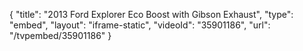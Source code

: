{
    "title": "2013 Ford Explorer Eco Boost with Gibson Exhaust",
    "type": "embed",
    "layout": "iframe-static",
    "videoId": "35901186",
    "url": "\/tvpembed\/35901186"
}